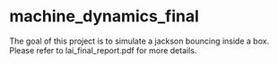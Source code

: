 # machine_dynamics_final

The goal of this project is to simulate a jackson bouncing inside a box. Please refer to lai_final_report.pdf for more details.
